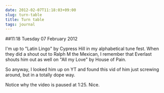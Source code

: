 ```yaml
---
date: 2012-02-07T11:18:03+09:00
slug: turn-table
title: Turn table
tags: journal
---
```


##11:18 Tuesday 07 February 2012

I'm up to "Latin Lingo" by Cypress Hill in my alphabetical tune fest. When they did a shout out to Ralph M the Mexican, I remember that Everlast shouts him out as well on "All my Love" by House of Pain.

 

So anyway, I looked him up on YT and found this vid of him just screwing around, but in a totally dope way.

 

 

Notice why the video is paused at 1:25. Nice.
